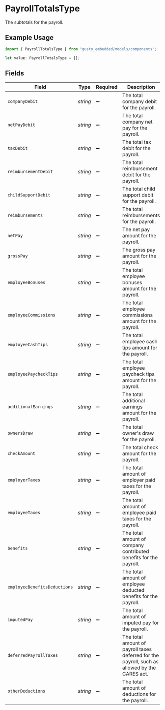 # PayrollTotalsType

The subtotals for the payroll.

## Example Usage

```typescript
import { PayrollTotalsType } from "gusto_embedded/models/components";

let value: PayrollTotalsType = {};
```

## Fields

| Field                                                                                         | Type                                                                                          | Required                                                                                      | Description                                                                                   |
| --------------------------------------------------------------------------------------------- | --------------------------------------------------------------------------------------------- | --------------------------------------------------------------------------------------------- | --------------------------------------------------------------------------------------------- |
| `companyDebit`                                                                                | *string*                                                                                      | :heavy_minus_sign:                                                                            | The total company debit for the payroll.                                                      |
| `netPayDebit`                                                                                 | *string*                                                                                      | :heavy_minus_sign:                                                                            | The total company net pay for the payroll.                                                    |
| `taxDebit`                                                                                    | *string*                                                                                      | :heavy_minus_sign:                                                                            | The total tax debit for the payroll.                                                          |
| `reimbursementDebit`                                                                          | *string*                                                                                      | :heavy_minus_sign:                                                                            | The total reimbursement debit for the payroll.                                                |
| `childSupportDebit`                                                                           | *string*                                                                                      | :heavy_minus_sign:                                                                            | The total child support debit for the payroll.                                                |
| `reimbursements`                                                                              | *string*                                                                                      | :heavy_minus_sign:                                                                            | The total reimbursements for the payroll.                                                     |
| `netPay`                                                                                      | *string*                                                                                      | :heavy_minus_sign:                                                                            | The net pay amount for the payroll.                                                           |
| `grossPay`                                                                                    | *string*                                                                                      | :heavy_minus_sign:                                                                            | The gross pay amount for the payroll.                                                         |
| `employeeBonuses`                                                                             | *string*                                                                                      | :heavy_minus_sign:                                                                            | The total employee bonuses amount for the payroll.                                            |
| `employeeCommissions`                                                                         | *string*                                                                                      | :heavy_minus_sign:                                                                            | The total employee commissions amount for the payroll.                                        |
| `employeeCashTips`                                                                            | *string*                                                                                      | :heavy_minus_sign:                                                                            | The total employee cash tips amount for the payroll.                                          |
| `employeePaycheckTips`                                                                        | *string*                                                                                      | :heavy_minus_sign:                                                                            | The total employee paycheck tips amount for the payroll.                                      |
| `additionalEarnings`                                                                          | *string*                                                                                      | :heavy_minus_sign:                                                                            | The total additional earnings amount for the payroll.                                         |
| `ownersDraw`                                                                                  | *string*                                                                                      | :heavy_minus_sign:                                                                            | The total owner's draw for the payroll.                                                       |
| `checkAmount`                                                                                 | *string*                                                                                      | :heavy_minus_sign:                                                                            | The total check amount for the payroll.                                                       |
| `employerTaxes`                                                                               | *string*                                                                                      | :heavy_minus_sign:                                                                            | The total amount of employer paid taxes for the payroll.                                      |
| `employeeTaxes`                                                                               | *string*                                                                                      | :heavy_minus_sign:                                                                            | The total amount of employee paid taxes for the payroll.                                      |
| `benefits`                                                                                    | *string*                                                                                      | :heavy_minus_sign:                                                                            | The total amount of company contributed benefits for the payroll.                             |
| `employeeBenefitsDeductions`                                                                  | *string*                                                                                      | :heavy_minus_sign:                                                                            | The total amount of employee deducted benefits for the payroll.                               |
| `imputedPay`                                                                                  | *string*                                                                                      | :heavy_minus_sign:                                                                            | The total amount of imputed pay for the payroll.                                              |
| `deferredPayrollTaxes`                                                                        | *string*                                                                                      | :heavy_minus_sign:                                                                            | The total amount of payroll taxes deferred for the payroll, such as allowed by the CARES act. |
| `otherDeductions`                                                                             | *string*                                                                                      | :heavy_minus_sign:                                                                            | The total amount of deductions for the payroll.                                               |